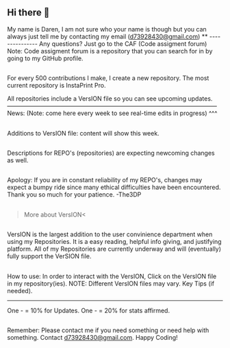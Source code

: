 ## Hi there 👋
  My name is Daren,
   I am not sure who
    your name is though
      but you can always
       just tell me by contacting
     my email (d73928430@gmail.com) 
  **
           ---------------
          Any questions? Just go to the CAF
          (Code assigment forum)
          Note: Code assigment forum is a repository 
          that you can search for in by going
          to my GitHub profile.
##


For every 500 contributions I make, I create a new repository.
The most current repository is InstaPrint Pro.


All repositories include a VersION file so you can see upcoming updates.
––––––––––––––––––––––––––––––––––––––––––––––––––––––––––––––––––––––
News: 
(Note: come here every week to see real-time edits in progress)
^^^
##
Additions to VersION file:
content will show this week.
##
Descriptions for REPO's (repositories)
are expecting newcoming changes as well.
##
Apology: If you are in constant reliability of my REPO's,
changes may expect a bumpy ride since many ethical difficulties 
have been encountered. 
Thank you so much for your patience. -The3DP
##
>More about VersION<
##
VersION is the largest addition to the user convinience
department when using my Repositories. 
It is a easy reading, helpful info giving, and
justifying platform. All of my Repositories are currently underway 
and will (eventually) fully support the VerSION file.
##
How to use: In order to interact with the VersION, Click on 
the VersION file in my repository(ies). 
NOTE: Different VersION files may vary.
Key Tips (if needed).
**********************
One - = 10% for Updates.
One - = 20% for stats affirmed.
##
Remember: Please contact me if you 
need something or need help with something.
Contact d73928430@gmail.com. Happy Coding!
